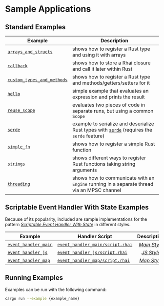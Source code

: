 Sample Applications
===================

Standard Examples
-----------------

| Example                                                   | Description                                                                                                                   |
| --------------------------------------------------------- | ----------------------------------------------------------------------------------------------------------------------------- |
| [`arrays_and_structs`](arrays_and_structs.rs)             | shows how to register a Rust type and using it with arrays                                                                    |
| [`callback`](callback.rs)                                 | shows how to store a Rhai closure and call it later within Rust                                                               |
| [`custom_types_and_methods`](custom_types_and_methods.rs) | shows how to register a Rust type and methods/getters/setters for it                                                          |
| [`hello`](hello.rs)                                       | simple example that evaluates an expression and prints the result                                                             |
| [`reuse_scope`](reuse_scope.rs)                           | evaluates two pieces of code in separate runs, but using a common `Scope`                                                     |
| [`serde`](serde.rs)                                       | example to serialize and deserialize Rust types with [`serde`](https://crates.io/crates/serde) (requires the `serde` feature) |
| [`simple_fn`](simple_fn.rs)                               | shows how to register a simple Rust function                                                                                  |
| [`strings`](strings.rs)                                   | shows different ways to register Rust functions taking string arguments                                                       |
| [`threading`](threading.rs)                               | shows how to communicate with an `Engine` running in a separate thread via an MPSC channel                                    |


Scriptable Event Handler With State Examples
-------------------------------------------

Because of its popularity, included are sample implementations for the pattern
[_Scriptable Event Handler With State_](https://rhai.rs/book/patterns/events.html) in different styles.

| Example                                    | Handler Script                                                     |                         Description                         |
| ------------------------------------------ | ------------------------------------------------------------------ | :---------------------------------------------------------: |
| [`event_handler_main`](event_handler_main) | [`event_handler_main/script.rhai`](event_handler_main/script.rhai) | [_Main Style_](https://rhai.rs/book/patterns/events-1.html) |
| [`event_handler_js`](event_handler_js)     | [`event_handler_js/script.rhai`](event_handler_js/script.rhai)     |  [_JS Style_](https://rhai.rs/book/patterns/events-2.html)  |
| [`event_handler_map`](event_handler_map)   | [`event_handler_map/script.rhai`](event_handler_map/script.rhai)   | [_Map Style_](https://rhai.rs/book/patterns/events-3.html)  |


Running Examples
----------------

Examples can be run with the following command:

```sh
cargo run --example {example_name}
```
